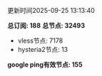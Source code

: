 更新时间2025-09-25 13:13:40

**总订阅: 188**
**总节点: 32493**
- vless节点: 7178
- hysteria2节点: 13

**google ping有效节点: 155**
